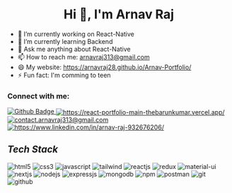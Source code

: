 <!----------------------------------- Heading Section ------------------------------------>

<h1 align="center">Hi 👋, I'm Arnav Raj</h1>

<!----------------------------------- About Section ------------------------------------>

- 🔭 I’m currently working on React-Native
- 🌱 I’m currently learning Backend
- 💬 Ask me anything about React-Native
- 📫 How to reach me: arnavraj313@gmail.com
- 😄 My website: https://arnavraj28.github.io/Arnav-Portfolio/
- ⚡ Fun fact: I'm comming to teen

### Connect with me:
<div id="badges">
    <a href="https://github.com/ArnavRaj28">
       <img src="https://img.shields.io/badge/Github-white?style=for-the-badge&logo=Github&logoColor=black" alt="Github Badge"/>
    </a>
    <a href="https://arnavraj28.github.io/Arnav-Portfolio/">
        <img align="center" src="https://img.shields.io/badge/Portfolio%20-%20%23dc143c?style=for-the-badge&logo=ionic&logoColor=white" alt="https://react-portfolio-main-thebarunkumar.vercel.app/" />
    </a>
    <a title="contact.arnavraj313@gmail.com" href="mailto:contact.arnavraj313@gmail.com">
        <img align="center" src="https://img.shields.io/badge/Gmail-D14836?style=for-the-badge&logo=gmail&logoColor=white" alt="contact.arnavraj313@gmail.com" />
    </a>
    <a href="https://www.linkedin.com/in/arnav-raj-932676206/">
        <img align="center" src="https://img.shields.io/badge/LinkedIn-0077B5?style=for-the-badge&logo=linkedin&logoColor=white" alt="https://www.linkedin.com/in/arnav-raj-932676206/" />
    </a>
</div>


<!----------------------------------- Tech Stack Section ------------------------------------>

<h2><i>Tech Stack</i></h2>

<p>
    <img src="https://img.shields.io/badge/HTML5-E34F26?style=for-the-badge&logo=html5&logoColor=white" alt="html5" />
    <img src="https://img.shields.io/badge/CSS3-1572B6?style=for-the-badge&logo=css3&logoColor=white" alt="css3" />
    <img src="https://img.shields.io/badge/JavaScript-323330?style=for-the-badge&logo=javascript&logoColor=F7DF1E" alt="javascript" />
    <img src="https://img.shields.io/badge/Tailwind_CSS-38B2AC?style=for-the-badge&logo=tailwind-css&logoColor=white" alt="tailwind" />
    <img src="https://img.shields.io/badge/React.js-20232A?style=for-the-badge&logo=react&logoColor=61DAFB" alt="reactjs" />
    <img src="https://img.shields.io/badge/Redux-593D88?style=for-the-badge&logo=redux&logoColor=white" alt="redux" />
    <img src="https://img.shields.io/badge/Material%20UI-007FFF?style=for-the-badge&logo=mui&logoColor=white" alt="material-ui" />
    <img src="https://img.shields.io/badge/Next.js-000000?style=for-the-badge&logo=Next.js&logoColor=white" alt="nextjs" />
    <img src="https://img.shields.io/badge/Node.js-339933?style=for-the-badge&logo=nodedotjs&logoColor=white" alt="nodejs" />
    <img src="https://img.shields.io/badge/Express.js-000000?style=for-the-badge&logo=express&logoColor=white" alt="expressjs" />
    <img src="https://img.shields.io/badge/MongoDB-4EA94B?style=for-the-badge&logo=mongodb&logoColor=white" alt="mongodb" />
    <img src="https://img.shields.io/badge/npm-CB3837?style=for-the-badge&logo=npm&logoColor=white" alt="npm" />
    <img src="https://img.shields.io/badge/Postman-FF6C37?style=for-the-badge&logo=Postman&logoColor=white" alt="postman" />
    <img src="https://img.shields.io/badge/Git-f44d27?style=for-the-badge&logo=git&logoColor=white" alt="git" />
    <img src="https://img.shields.io/badge/GitHub-100000?style=for-the-badge&logo=github&logoColor=white" alt="github" />
</p>
